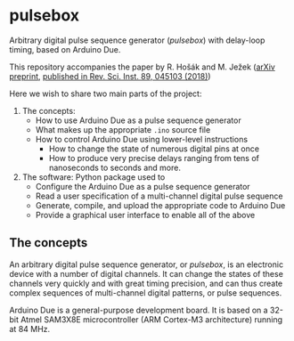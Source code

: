 # pulsebox
Arbitrary digital pulse sequence generator (_pulsebox_) with delay-loop timing, based on Arduino Due.

This repository accompanies the paper by R. Hošák and M. Ježek ([arXiv preprint](https://arxiv.org/abs/1801.02433), [published in Rev. Sci. Inst. 89, 045103 (2018)](https://doi.org/10.1063/1.5019685))

Here we wish to share two main parts of the project:
1. The concepts:
   - How to use Arduino Due as a pulse sequence generator
   - What makes up the appropriate `.ino` source file
   - How to control Arduino Due using lower-level instructions
      + How to change the state of numerous digital pins at once
      + How to produce very precise delays ranging from tens of nanoseconds to seconds and more.
2. The software: Python package used to
   - Configure the Arduino Due as a pulse sequence generator
   - Read a user specification of a multi-channel digital pulse sequence
   - Generate, compile, and upload the appropriate code to Arduino Due
   - Provide a graphical user interface to enable all of the above

## The concepts
An arbitrary digital pulse sequence generator, or _pulsebox_, is an electronic device with a number of digital channels. It can change the states of these channels very quickly and with great timing precision, and can thus create complex sequences of multi-channel digital patterns, or pulse sequences.

Arduino Due is a general-purpose development board. It is based on a 32-bit Atmel SAM3X8E microcontroller (ARM Cortex-M3 architecture) running at 84 MHz.
